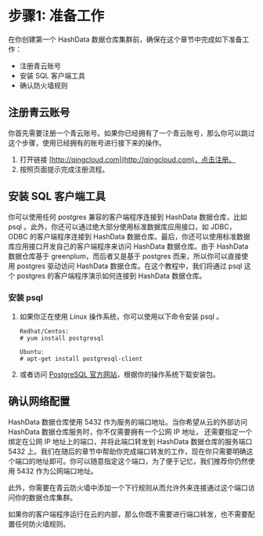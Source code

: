 # 步骤1: 准备工作

在你创建第一个 HashData 数据仓库集群前，确保在这个章节中完成如下准备工作：

* 注册青云账号
* 安装 SQL 客户端工具
* 确认防火墙规则

## 注册青云账号

你首先需要注册一个青云账号。如果你已经拥有了一个青云账号，那么你可以跳过这个步骤，使用已经拥有的账号进行接下来的操作。

1. 打开链接 [http://qingcloud.com](http://qingcloud.com)，点击注册。
2. 按照页面提示完成注册流程。

## 安装 SQL 客户端工具

你可以使用任何 postgres 兼容的客户端程序连接到 HashData 数据仓库，比如 psql 。此外，你还可以通过绝大部分使用标准数据库应用接口，如 JDBC，ODBC 的客户端程序连接到 HashData 数据仓库。最后，你还可以使用标准数据库应用接口开发自己的客户端程序来访问 HashData 数据仓库。由于 HashData 数据仓库基于 greenplum，而后者又是基于 postgres 而来，所以你可以直接使用 postgres 驱动访问 HashData 数据仓库。在这个教程中，我们将通过 psql 这个 postgres 的客户端程序演示如何连接到 HashData 数据仓库。

### 安装 psql

1. 如果你正在使用 Linux 操作系统，你可以使用以下命令安装 psql 。

   ```
   Redhat/Centos:
   # yum install postgresql

   Ubuntu:
   # apt-get install postgresql-client
   ```

2. 或者访问 [PostgreSQL 官方网站](http://postgresql.org)，根据你的操作系统下载安装包。

## 确认网络配置

HashData 数据仓库使用 5432 作为服务的端口地址。当你希望从云的外部访问 HashData 数据仓库服务时，你不仅需要拥有一个公网 IP 地址， 还需要指定一个绑定在公网 IP 地址上的端口，并将此端口转发到 HashData 数据仓库的服务端口 5432 上。我们在随后的章节中帮助你完成端口转发的工作，现在你只需要明确这个端口的地址即可。你可以随意指定这个端口，为了便于记忆，我们推荐你仍然使用 5432 作为公网端口地址。

此外，你需要在青云防火墙中添加一个下行规则从而允许外来连接通过这个端口访问你的数据仓库集群。

如果你的客户端程序运行在云的内部，那么你既不需要进行端口转发，也不需要配置任何防火墙规则。